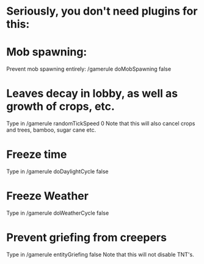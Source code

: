 # Seriously, you don't need plugins for this:

# Mob spawning:
Prevent mob spawning entirely: /gamerule doMobSpawning false

# Leaves decay in lobby, as well as growth of crops, etc.
Type in /gamerule randomTickSpeed 0
Note that this will also cancel crops and trees, bamboo, sugar cane etc.

# Freeze time
Type in /gamerule doDaylightCycle false

# Freeze Weather
Type in /gamerule doWeatherCycle false

# Prevent griefing from creepers
Type in /gamerule entityGriefing false
Note that this will not disable TNT's.
